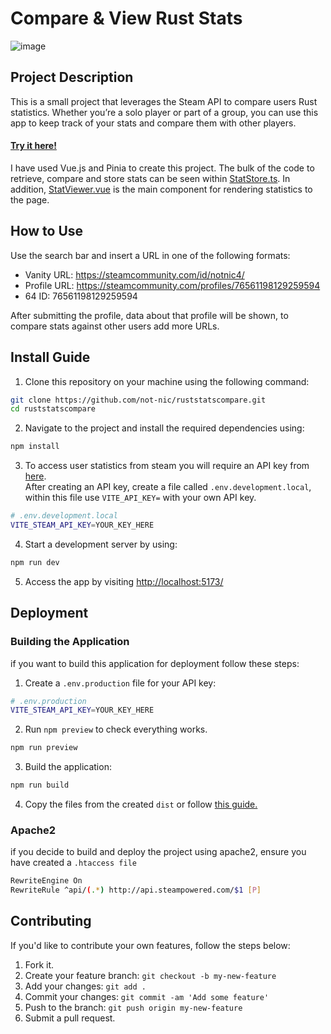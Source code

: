 
# Compare & View Rust Stats
![image](https://github.com/not-nic/ruststatscompare/assets/67616855/bc467b6f-ad34-4fe8-99ec-c2b3c1d360d2)
## Project Description
This is a small project that leverages the Steam API to compare users Rust statistics. Whether you’re a solo player or part of a group, you can use this app to keep track of your stats and compare them with other players. 
#### [Try it here!](http://rust.notnic.uk/)

I have used Vue.js and Pinia to create this project. The bulk of the code to retrieve, compare and store stats can be seen within [StatStore.ts](https://github.com/not-nic/ruststatscompare/blob/master/src/stores/StatStore.ts). In addition, [StatViewer.vue](https://github.com/not-nic/ruststatscompare/blob/master/src/components/StatViewer.vue) is the main component for rendering statistics to the page.

## How to Use
Use the search bar and insert a URL in one of the following formats:
- Vanity URL: https://steamcommunity.com/id/notnic4/
- Profile URL: https://steamcommunity.com/profiles/76561198129259594
- 64 ID: 76561198129259594

After submitting the profile, data about that profile will be shown, to compare stats against other users add more URLs.

## Install Guide
1. Clone this repository on your machine using the following command:
```bash
git clone https://github.com/not-nic/ruststatscompare.git
cd ruststatscompare
```
2. Navigate to the project and install the required dependencies using:
```bash
npm install
```
3. To access user statistics from steam you will require an API key from [here](https://steamcommunity.com/dev/apikey).\
After creating an API key, create a file called `.env.development.local`, within this file use `VITE_API_KEY=` with your own API key.
```bash
# .env.development.local
VITE_STEAM_API_KEY=YOUR_KEY_HERE
```
4. Start a development server by using:
```bash
npm run dev
```
5. Access the app by visiting [http://localhost:5173/](http://localhost:5173/)

## Deployment
### Building the Application
if you want to build this application for deployment follow these steps:
1. Create a `.env.production` file for your API key:
```bash
# .env.production
VITE_STEAM_API_KEY=YOUR_KEY_HERE
```
2. Run `npm preview` to check everything works.
```bash
npm run preview
```
3. Build the application:
```bash
npm run build
```
4. Copy the files from the created `dist`  or follow [this guide.](https://vitejs.dev/guide/build.html)

### Apache2
if you decide to build and deploy the project using apache2, ensure you have created a `.htaccess file`
```bash
RewriteEngine On
RewriteRule ^api/(.*) http://api.steampowered.com/$1 [P]
```

## Contributing
If you'd like to contribute your own features, follow the steps below:
1.  Fork it.
2.  Create your feature branch: `git checkout -b my-new-feature`
3.  Add your changes: `git add .`
4.  Commit your changes: `git commit -am 'Add some feature'`
5.  Push to the branch: `git push origin my-new-feature`
6.  Submit a pull request.
